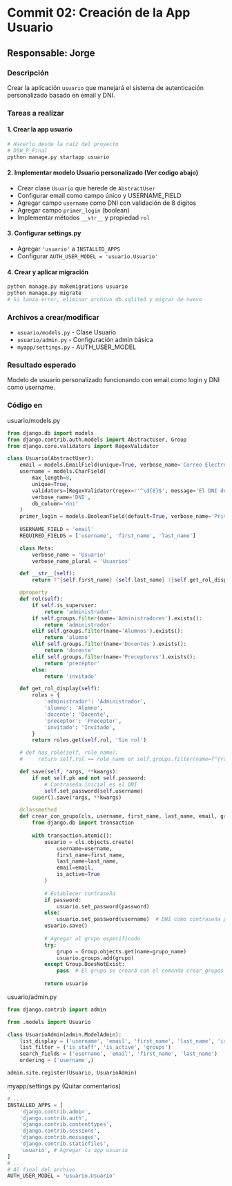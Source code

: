 # Commit 02: Creación de la App Usuario

## Responsable: Jorge

### Descripción
Crear la aplicación `usuario` que manejará el sistema de autenticación personalizado basado en email y DNI.

### Tareas a realizar

#### 1. Crear la app usuario
```bash
# Hacerlo desde la raíz del proyecto
# DSW_P_Final
python manage.py startapp usuario
```

#### 2. Implementar modelo Usuario personalizado (Ver codigo abajo)
- Crear clase `Usuario` que herede de `AbstractUser`
- Configurar email como campo único y USERNAME_FIELD
- Agregar campo `username` como DNI con validación de 8 dígitos
- Agregar campo `primer_login` (boolean)
- Implementar métodos `__str__` y propiedad `rol`

#### 3. Configurar settings.py
- Agregar `'usuario'` a `INSTALLED_APPS`
- Configurar `AUTH_USER_MODEL = 'usuario.Usuario'`

#### 4. Crear y aplicar migración
```bash
python manage.py makemigrations usuario
python manage.py migrate
# Si lanza error, eliminar archivo db.sqlite3 y migrar de nuevo
```

### Archivos a crear/modificar
- `usuario/models.py` - Clase Usuario
- `usuario/admin.py` - Configuración admin básica
- `myapp/settings.py` - AUTH_USER_MODEL

### Resultado esperado
Modelo de usuario personalizado funcionando con email como login y DNI como username.


### Código en
usuario/models.py
```python
from django.db import models
from django.contrib.auth.models import AbstractUser, Group
from django.core.validators import RegexValidator

class Usuario(AbstractUser):
    email = models.EmailField(unique=True, verbose_name='Correo Electrónico')
    username = models.CharField(
        max_length=8, 
        unique=True,
        validators=[RegexValidator(regex=r'^\d{8}$', message='El DNI debe tener 8 dígitos')],
        verbose_name='DNI',
        db_column='dni'
    )
    primer_login = models.BooleanField(default=True, verbose_name='Primer Login')
    
    USERNAME_FIELD = 'email'
    REQUIRED_FIELDS = ['username', 'first_name', 'last_name']

    class Meta:
        verbose_name = 'Usuario'
        verbose_name_plural = 'Usuarios'

    def __str__(self):
        return f"{self.first_name} {self.last_name} ({self.get_rol_display()})"

    @property
    def rol(self):
        if self.is_superuser:
            return 'administrador'
        if self.groups.filter(name='Administradores').exists():
            return 'administrador'
        elif self.groups.filter(name='Alumnos').exists():
            return 'alumno'
        elif self.groups.filter(name='Docentes').exists():
            return 'docente'
        elif self.groups.filter(name='Preceptores').exists():
            return 'preceptor'
        else:
            return 'invitado'

    def get_rol_display(self):
        roles = {
            'administrador': 'Administrador',
            'alumno': 'Alumno',
            'docente': 'Docente',
            'preceptor': 'Preceptor',
            'invitado': 'Invitado',
        }
        return roles.get(self.rol, 'Sin rol')

    # def has_role(self, role_name):
    #     return self.rol == role_name or self.groups.filter(name=f"{role_name.title()}s").exists()

    def save(self, *args, **kwargs):
        if not self.pk and not self.password:
            # Contraseña inicial es el DNI
            self.set_password(self.username)
        super().save(*args, **kwargs)

    @classmethod
    def crear_con_grupo(cls, username, first_name, last_name, email, grupo_name, password=None):
        from django.db import transaction
        
        with transaction.atomic():
            usuario = cls.objects.create(
                username=username,
                first_name=first_name,
                last_name=last_name,
                email=email,
                is_active=True
            )
            
            # Establecer contraseña
            if password:
                usuario.set_password(password)
            else:
                usuario.set_password(username)  # DNI como contraseña por defecto
            usuario.save()
            
            # Agregar al grupo especificado
            try:
                grupo = Group.objects.get(name=grupo_name)
                usuario.groups.add(grupo)
            except Group.DoesNotExist:
                pass  # El grupo se creará con el comando crear_grupos
            
            return usuario
```

usuario/admin.py
```python
from django.contrib import admin

from .models import Usuario

class UsuarioAdmin(admin.ModelAdmin):
    list_display = ('username', 'email', 'first_name', 'last_name', 'is_staff', 'is_active')
    list_filter = ('is_staff', 'is_active', 'groups')
    search_fields = ('username', 'email', 'first_name', 'last_name')
    ordering = ('username',)

admin.site.register(Usuario, UsuarioAdmin)
```

myapp/settings.py (Quitar comentarios)
```python
# ...
INSTALLED_APPS = [
    'django.contrib.admin',
    'django.contrib.auth',
    'django.contrib.contenttypes',
    'django.contrib.sessions',
    'django.contrib.messages',
    'django.contrib.staticfiles',
    'usuario', # Agregar la app usuario
]
# ...
# Al final del archivo
AUTH_USER_MODEL = 'usuario.Usuario'
```